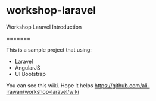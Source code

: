 # workshop-laravel
Workshop Laravel Introduction

=======

This is a sample project that using:
- Laravel
- AngularJS
- UI Bootstrap

You can see this wiki. Hope it helps
https://github.com/ali-irawan/workshop-laravel/wiki
